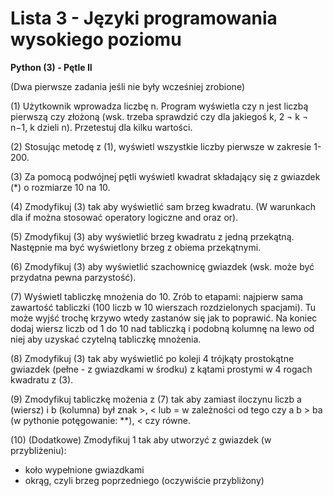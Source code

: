 # Lista 3 - Języki programowania wysokiego poziomu

**Python (3) - Pętle II**

(Dwa pierwsze zadania jeśli nie były wcześniej zrobione)

(1) Użytkownik wprowadza liczbę n. Program wyświetla czy n jest liczbą
pierwszą czy złożoną (wsk. trzeba sprawdzić czy dla jakiegoś k, 2 ¬ k ¬ n−1,
k dzieli n). Przetestuj dla kilku wartości.

(2) Stosując metodę z (1), wyświetl wszystkie liczby pierwsze w zakresie
1-200.

(3) Za pomocą podwójnej pętli wyświetl kwadrat składający się z gwiazdek (*) o rozmiarze 10 na 10.

(4) Zmodyfikuj (3) tak aby wyświetlić sam brzeg kwadratu. (W warunkach
dla if można stosować operatory logiczne and oraz or).

(5) Zmodyfikuj (3) aby wyświetlić brzeg kwadratu z jedną przekątną. Następnie ma być wyświetlony brzeg z obiema przekątnymi.

(6) Zmodyfikuj (3) aby wyświetlić szachownicę gwiazdek (wsk. może być
przydatna pewna parzystość).

(7) Wyświetl tabliczkę mnożenia do 10. Zrób to etapami: najpierw sama
zawartość tabliczki (100 liczb w 10 wierszach rozdzielonych spacjami). Tu
może wyjść trochę krzywo wtedy zastanów się jak to poprawić. Na koniec
dodaj wiersz liczb od 1 do 10 nad tabliczką i podobną kolumnę na lewo od
niej aby uzyskać czytelną tabliczkę mnożenia.

(8) Zmodyfikuj (3) tak aby wyświetlić po koleji 4 trójkąty prostokątne gwiazdek (pełne - z gwiazdkami w środku) z kątami prostymi w 4 rogach kwadratu
z (3).

(9) Zmodyfikuj tabliczkę możenia z (7) tak aby zamiast iloczynu liczb a
(wiersz) i b (kolumna) był znak >, < lub = w zależności od tego czy a
b > ba
(w pythonie potęgowanie: **), < czy równe.

(10) (Dodatkowe) Zmodyfikuj 1 tak aby utworzyć z gwiazdek (w przybliżeniu):
- koło wypełnione gwiazdkami
- okrąg, czyli brzeg poprzedniego (oczywiście przybliżony)
